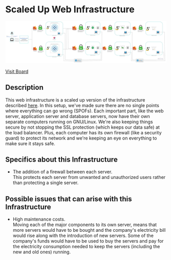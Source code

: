 # Scaled Up Web Infrastructure

![Image of a scaled up web infrastructure](3-scale_up.jpg)

[Visit Board](https://miro.com/app/board/uXjVOfMRh90=/)

## Description

This web infrastructure is a scaled up version of the infrastructure described [here](2-secured_and_monitored_web_infrastructure.md). In this setup, we've made sure there are no single points where everything can go wrong (SPOFs). Each important part, like the web server, application server and database servers, now have their own separate computers running on GNU/Linux. We're also keeping things secure by not stopping the SSL protection (which keeps our data safe) at the load balancer. Plus, each computer has its own firewall (like a security guard) to protect its network and we're keeping an eye on everything to make sure it stays safe.

## Specifics about this Infrastructure

+ The addition of a firewall between each server.<br/>This protects each server from unwanted and unauthorized users rather than protecting a single server.

## Possible issues that can arise with this Infrastructure

+ High maintenance costs.<br/>Moving each of the major components to its own server, means that more servers would have to be bought and the company's electricity bill would rise along with the introduction of new servers. Some of the company's funds would have to be used to buy the servers and pay for the electricity consumption needed to keep the servers (including the new and old ones) running.
